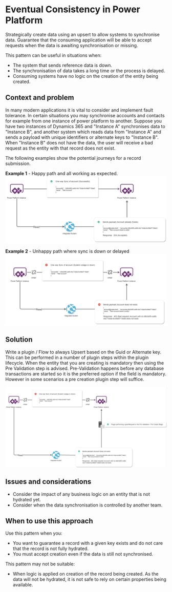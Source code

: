 
# Eventual Consistency in Power Platform

Strategically create data using an upsert to allow systems to synchronise data. Guarantee that the consuming application will be able to accept requests when the data is awaiting synchronisation or missing.

This pattern can be useful in situations when:
- The system that sends reference data is down.
- The synchronisation of data takes a long time or the process is delayed.
- Consuming systems have no logic on the creation of the entity being created. 

## Context and problem

In many modern applications it is vital to consider and implement fault tolerance. In certain situations you may synchronise accounts and contacts for example from one instance of power platform to another. Suppose you have two instances of Dynamics 365 and "Instance A" synchronises data to "Instance B", and another system which reads data from "Instance A" and sends a payload with unique identifiers or alternate keys to "Instance B". When "Instance B" does not have the data, the user will receive a bad request as the entity with that record does not exist.

The following examples show the potential journeys for a record submission. 

**Example 1** - Happy path and all working as expected.
![Example of multiple system synchronisation](./_images/data-dependent-example.png)

**Example 2** - Unhappy path where sync is down or delayed
![Example of multiple system synchronisation](./_images/data-dependent-example-unhappy.png)

## Solution

Write a plugin / Flow to always Upsert based on the Guid or Alternate key. This can be performed in a number of plugin steps within the plugin lifecycle. When the entity that you are creating is mandatory then using the Pre Validation step is advised. Pre-Validation happens before any database transactions are started so it is the preferred option if the field is mandatory. However in some scenarios a pre creation plugin step will suffice.

![Solution with Plugin](./_images/solution.png)


## Issues and considerations

- Consider the impact of any business logic on an entity that is not hydrated yet.
- Consider when the data synchronisation is controlled by another team.

## When to use this approach

Use this pattern when you:

- You want to guarantee a record with a given key exists and do not care that the record is not fully hydrated.
- You must accept creation even if the data is still not synchronised.

This pattern may not be suitable:

- When logic is applied on creation of the record being created. As the data will not be hydrated, it is not safe to rely on certain properties being available.

